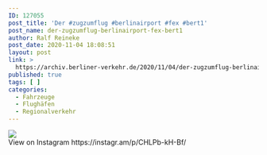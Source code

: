 ```yaml
---
ID: 127055
post_title: 'Der #zugzumflug #berlinairport #fex #bert1'
post_name: der-zugzumflug-berlinairport-fex-bert1
author: Ralf Reineke
post_date: 2020-11-04 18:08:51
layout: post
link: >
  https://archiv.berliner-verkehr.de/2020/11/04/der-zugzumflug-berlinairport-fex-bert1/
published: true
tags: [ ]
categories:
  - Fahrzeuge
  - Flughäfen
  - Regionalverkehr
---
```

<div><img src='https://scontent-lga3-2.cdninstagram.com/v/t51.29350-15/123425141_794519568062611_8200029928649743466_n.jpg?_nc_cat=100&ccb=2&_nc_sid=8ae9d6&_nc_ohc=LH94PCz_ZYEAX-eaXoa&_nc_ht=scontent-lga3-2.cdninstagram.com&oh=d7f6af96c9dc43d6285503d9cde0d119&oe=5FC7B383' style='max-width:600px;' /><br/><div>View on Instagram https://instagr.am/p/CHLPb-kH-Bf/</div></div>